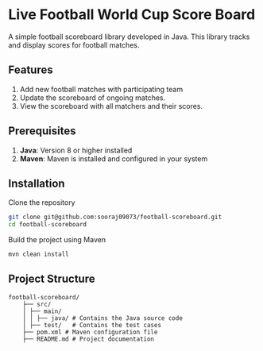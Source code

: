 # Live Football World Cup Score Board
A simple football scoreboard library developed in Java. This library tracks and display scores for football matches. 

## Features
1. Add new football matches with participating team
2. Update the scoreboard of ongoing matches.
3. View the scoreboard with all matchers and their scores.

## Prerequisites
1. **Java**: Version 8 or higher installed
2. **Maven**: Maven is installed and configured in your system

## Installation 
Clone the repository
```bash
git clone git@github.com:sooraj09073/football-scoreboard.git
cd football-scoreboard
```
Build the project using Maven
```bash 
mvn clean install
```
## Project Structure 
```text
football-scoreboard/ 
    ├── src/ 
    │ ├── main/ 
    │ │ ├── java/ # Contains the Java source code
    │ ├── test/   # Contains the test cases
    ├── pom.xml # Maven configuration file 
    ├── README.md # Project documentation
```